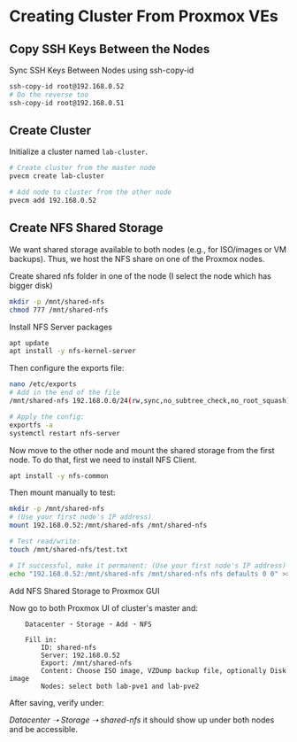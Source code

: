 # Creating Cluster From Proxmox VEs

## Copy SSH Keys Between the Nodes

Sync SSH Keys Between Nodes using ssh-copy-id

```bash
ssh-copy-id root@192.168.0.52
# Do the reverse too
ssh-copy-id root@192.168.0.51
```

## Create Cluster

Initialize a cluster named `lab-cluster`.

```bash
# Create cluster from the master node
pvecm create lab-cluster

# Add node to cluster from the other node
pvecm add 192.168.0.52
```

## Create NFS Shared Storage

We want shared storage available to both nodes (e.g., for ISO/images or VM
backups). Thus, we host the NFS share on one of the Proxmox nodes.

Create shared nfs folder in one of the node (I select the node which has bigger
disk)

```bash
mkdir -p /mnt/shared-nfs
chmod 777 /mnt/shared-nfs
```

Install NFS Server packages

```bash
apt update
apt install -y nfs-kernel-server
```

Then configure the exports file:

```bash
nano /etc/exports
# Add in the end of the file
/mnt/shared-nfs 192.168.0.0/24(rw,sync,no_subtree_check,no_root_squash)

# Apply the config:
exportfs -a
systemctl restart nfs-server
```

Now move to the other node and mount the shared storage from the first node.
To do that, first we need to install NFS Client.

```bash
apt install -y nfs-common
```

Then mount manually to test:

```bash
mkdir -p /mnt/shared-nfs
# (Use your first node's IP address)
mount 192.168.0.52:/mnt/shared-nfs /mnt/shared-nfs

# Test read/write:
touch /mnt/shared-nfs/test.txt

# If successful, make it permanent: (Use your first node's IP address)
echo "192.168.0.52:/mnt/shared-nfs /mnt/shared-nfs nfs defaults 0 0" >> /etc/fstab
```

Add NFS Shared Storage to Proxmox GUI

Now go to both Proxmox UI of cluster's master and:

```text
    Datacenter ➝ Storage ➝ Add ➝ NFS

    Fill in:
        ID: shared-nfs
        Server: 192.168.0.52
        Export: /mnt/shared-nfs
        Content: Choose ISO image, VZDump backup file, optionally Disk image
        Nodes: select both lab-pve1 and lab-pve2
```

After saving, verify under:

*Datacenter ➝ Storage ➝ shared-nfs*
it should show up under both nodes and be accessible.
